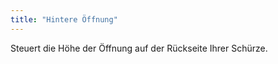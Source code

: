 ```yaml
---
title: "Hintere Öffnung"
---
```


Steuert die Höhe der Öffnung auf der Rückseite Ihrer Schürze.




